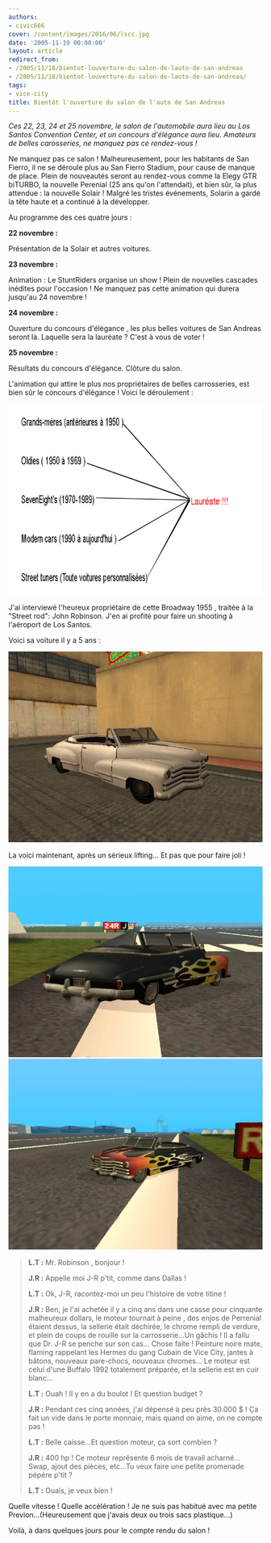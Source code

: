 ```yaml
---
authors:
- civic666
cover: /content/images/2016/06/lscc.jpg
date: '2005-11-19 00:00:00'
layout: article
redirect_from:
- /2005/11/18/bientot-louverture-du-salon-de-lauto-de-san-andreas
- /2005/11/18/bientot-louverture-du-salon-de-lauto-de-san-andreas/
tags:
- vice-city
title: Bientôt l'ouverture du salon de l'auto de San Andreas
---
```



_Ces 22, 23, 24 et 25 novembre, le salon de l'automobile aura lieu au Los Santos Convention Center, et un concours d'élégance aura lieu. Amateurs de belles carosseries, ne manquez pas ce rendez-vous !_

Ne manquez pas ce salon ! Malheureusement, pour les habitants de San Fierro, il ne se déroule plus au San Fierro Stadium, pour cause de manque de place. Plein de nouveautés seront au rendez-vous comme la Elegy GTR biTURBO, la nouvelle Perenial (25 ans qu'on l'attendait), et bien sûr, la plus attendue : la nouvelle Solair ! Malgré les tristes événements, Solarin a gardé la tête haute et a continué à la développer.

Au programme des ces quatre jours :

**22 novembre :**

Présentation de la Solair et autres voitures.

**23 novembre :**

Animation : Le StuntRiders organise un show ! Plein de nouvelles cascades inédites pour l'occasion ! Ne manquez pas cette animation qui durera jusqu'au 24 novembre !

**24 novembre :**

Ouverture du concours d'élégance , les plus belles voitures de San Andreas seront là. Laquelle sera la lauréate ? C'est à vous de voter !

**25 novembre :**

Résultats du concours d'élégance. Clôture du salon.

L'animation qui attire le plus nos propriétaires de belles carrosseries, est bien sûr le concours d'élégance ! Voici le déroulement :

![](/content/images/2005/01/classementconcours.jpg)

J'ai interviewé l'heureux propriétaire de cette Broadway 1955 , traitée à la "Street rod": John Robinson. J'en ai profité pour faire un shooting à l'aéroport de Los Santos.

Voici sa voiture il y a 5 ans :

![](/content/images/2005/01/custom1.jpg)

La voici maintenant, après un sérieux lifting... Et pas que pour faire joli !

![](/content/images/2005/01/custom2.jpg)
![](/content/images/2005/01/custom3.jpg)

> **L.T :** Mr. Robinson , bonjour !
> 
> **J.R :** Appelle moi J-R p'tit, comme dans Dallas !
> 
> **L.T :** Ok, J-R, racontez-moi un peu l'histoire de votre titine !
> 
> **J.R :** Ben, je l'ai achetée il y a cinq ans dans une casse pour cinquante malheureux dollars, le moteur tournait à peine , des enjos de Perrenial étaient dessus, la sellerie était déchirée, le chrome rempli de verdure, et plein de coups de rouille sur la carrosserie...Un gâchis ! Il a fallu que Dr. J-R se penche sur son cas... Chose faite ! Peinture noire mate, flaming rappelant les Hermes du gang Cubain de Vice City, jantes à bâtons, nouveaux pare-chocs, nouveaux chromes... Le moteur est celui d'une Buffalo 1992 totalement préparée, et la sellerie est en cuir blanc...
> 
> **L.T :** Ouah ! Il y en a du boulot ! Et question budget ?
> 
> **J.R :** Pendant ces cinq années, j'ai dépensé à peu près 30.000 $ ! Ça fait un vide dans le porte monnaie, mais quand on aime, on ne compte pas !
> 
> **L.T :** Belle caisse...Et question moteur, ça sort combien ?
> 
> **J.R :** 400 hp ! Ce moteur représente 6 mois de travail acharné... Swap, ajout des pièces, etc...Tu veux faire une petite promenade pépére p'tit ?
> 
> **L.T :** Ouais, je veux bien !

Quelle vitesse ! Quelle accélération ! Je ne suis pas habitué avec ma petite Previon...(Heureusement que j'avais deux ou trois sacs plastique...)

Voilà, à dans quelques jours pour le compte rendu du salon !